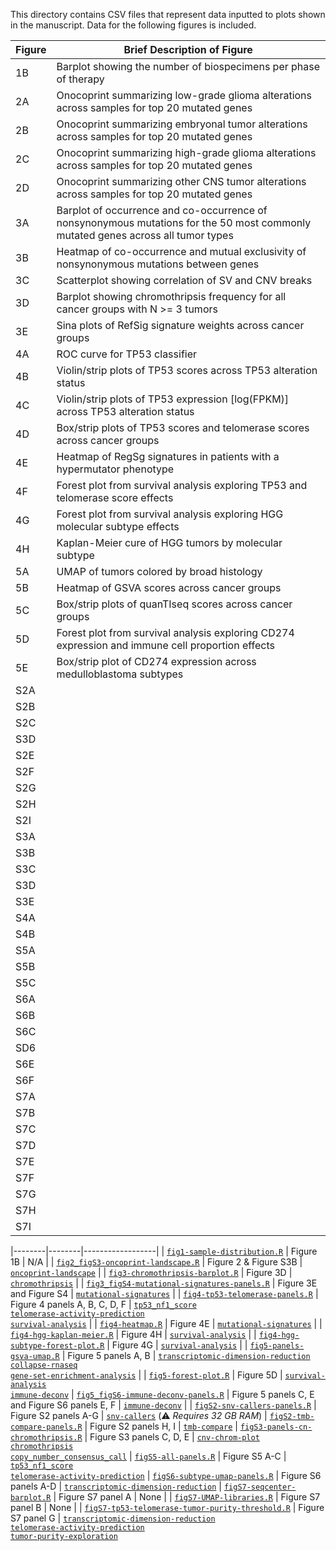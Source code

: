 This directory contains CSV files that represent data inputted to plots shown in the manuscript.
Data for the following figures is included.

| Figure | Brief Description of Figure |
|--------|-------------|
|   1B     |    Barplot showing the number of biospecimens per phase of therapy       |
|   2A     |    Onocoprint summarizing low-grade glioma alterations across samples for top 20 mutated genes          |
|   2B     |    Onocoprint summarizing embryonal tumor alterations across samples for top 20 mutated genes         |
|   2C     |    Onocoprint summarizing high-grade glioma alterations across samples for top 20 mutated genes         |
|   2D     |    Onocoprint summarizing other CNS tumor alterations across samples for top 20 mutated genes         |
|   3A     |    Barplot of occurrence and co-occurrence of nonsynonymous mutations for the 50 most commonly mutated genes across all tumor types         |
|   3B     |  Heatmap of co-occurrence and mutual exclusivity of nonsynonymous mutations between genes           |
|   3C     |  Scatterplot showing correlation of SV and CNV breaks            |
|   3D     |  Barplot showing chromothripsis frequency for all cancer groups with N >= 3 tumors           |
|   3E     |  Sina plots of RefSig signature weights across cancer groups         |
|   4A     |  ROC curve for TP53 classifier         |
|   4B     |  Violin/strip plots of TP53 scores across TP53 alteration status           |
|   4C     |   Violin/strip plots of TP53 expression [log(FPKM)] across TP53 alteration status            |
|   4D     |  Box/strip plots of TP53 scores and telomerase scores across cancer groups          |
|   4E    |    Heatmap of RegSg signatures in patients with a hypermutator phenotype       |
|   4F     |  Forest plot from survival analysis exploring TP53 and telomerase score effects          |
|   4G     |  Forest plot from survival analysis exploring HGG molecular subtype effects          |
|   4H     |  Kaplan-Meier cure of HGG tumors by molecular subtype           |
|   5A     |  UMAP of tumors colored by broad histology           |
|   5B     |  Heatmap of GSVA scores across cancer groups           |
|   5C     |  Box/strip plots of quanTIseq scores across cancer groups           |
|   5D     |  Forest plot from survival analysis exploring CD274 expression and immune cell proportion effects           |
|   5E     |  Box/strip plot of CD274 expression across medulloblastoma subtypes          |
|   S2A     |             |
|   S2B     |             |
|   S2C     |             |
|   S3D     |             |
|   S2E     |             |
|   S2F     |             |
|   S2G     |             |
|   S2H     |             |
|   S2I     |             |
|   S3A     |             |
|   S3B     |             |
|   S3C     |             |
|   S3D     |             |
|   S3E     |             |
|   S4A     |             |
|   S4B     |             |
|   S5A     |             |
|   S5B     |             |
|   S5C     |             |
|   S6A     |             |
|   S6B     |             |
|   S6C     |             |
|   SD6     |             |
|   S6E     |             |
|   S6F     |             |
|   S7A     |             |
|   S7B     |             |
|   S7C     |             |
|   S7D     |             |
|   S7E     |             |
|   S7F     |             |
|   S7G     |             |
|   S7H     |             |
|   S7I     |             |






|--------|--------|------------------|
| [`fig1-sample-distribution.R`](fig1-sample-distribution.R) | Figure 1B | N/A |
| [`fig2_figS3-oncoprint-landscape.R`](fig2-oncoprint-landscape.R) | Figure 2 & Figure S3B | [`oncoprint-landscape`](https://github.com/AlexsLemonade/OpenPBTA-analysis/tree/master/analyses/oncoprint-landscape) |
| [`fig3-chromothripsis-barplot.R`](fig3-chromothripsis-barplot.R) | Figure 3D | [`chromothripsis`](https://github.com/AlexsLemonade/OpenPBTA-analysis/tree/master/analyses/chromothripsis) |
| [`fig3_figS4-mutational-signatures-panels.R`](fig3_figS4-mutational-signatures-panels.R) | Figure 3E and Figure S4 | [`mutational-signatures`](https://github.com/AlexsLemonade/OpenPBTA-analysis/tree/master/analyses/mutational-signatures) |
| [`fig4-tp53-telomerase-panels.R`](fig4-tp53-telomerase-panels.R) | Figure 4 panels A, B, C, D, F | [`tp53_nf1_score`](https://github.com/AlexsLemonade/OpenPBTA-analysis/tree/master/analyses/tp53_nf1_score) <br> [`telomerase-activity-prediction`](https://github.com/AlexsLemonade/OpenPBTA-analysis/tree/master/analyses/telomerase-activity-prediction/) <br> [`survival-analysis`](https://github.com/AlexsLemonade/OpenPBTA-analysis/tree/master/analyses/survival-analysis)  |
| [`fig4-heatmap.R`](fig4-heatmap.R) | Figure 4E | [`mutational-signatures`](https://github.com/AlexsLemonade/OpenPBTA-analysis/tree/master/analyses/mutational-signatures)  |
| [`fig4-hgg-kaplan-meier.R`](fig4-hgg-kaplan-meier.R) | Figure 4H | [`survival-analysis`](https://github.com/AlexsLemonade/OpenPBTA-analysis/tree/master/analyses/survival-analysis)  |
| [`fig4-hgg-subtype-forest-plot.R`](fig4-hgg-subtype-forest-plot.R) | Figure 4G | [`survival-analysis`](https://github.com/AlexsLemonade/OpenPBTA-analysis/tree/master/analyses/survival-analysis)  |
| [`fig5-panels-gsva-umap.R`](fig5-panels-gsva-umap.R) | Figure 5 panels A, B | [`transcriptomic-dimension-reduction`](https://github.com/AlexsLemonade/OpenPBTA-analysis/tree/master/analyses/transcriptomic-dimension-reduction) <br> [`collapse-rnaseq`](https://github.com/AlexsLemonade/OpenPBTA-analysis/tree/master/analyses/collapse-rnaseq) <br> [`gene-set-enrichment-analysis`](https://github.com/AlexsLemonade/OpenPBTA-analysis/tree/master/analyses/gene-set-enrichment-analysis) |
| [`fig5-forest-plot.R`](fig5-forest-plot.R) | Figure 5D | [`survival-analysis`](https://github.com/AlexsLemonade/OpenPBTA-analysis/tree/master/analyses/survival-analysis) <br> [`immune-deconv`](https://github.com/AlexsLemonade/OpenPBTA-analysis/tree/master/analyses/immune-deconv)
| [`fig5_figS6-immune-deconv-panels.R`](fig5_figS6-immune-deconv-panels.R) |  Figure 5 panels C, E and Figure S6 panels E, F | [`immune-deconv`](https://github.com/AlexsLemonade/OpenPBTA-analysis/tree/master/analyses/immune-deconv)  |
| [`figS2-snv-callers-panels.R`](figS2-snv-callers-panels.R) | Figure S2 panels A-G | [`snv-callers`](https://github.com/AlexsLemonade/OpenPBTA-analysis/tree/master/analyses/snv-callers) (:warning: _Requires 32 GB RAM_)
| [`figS2-tmb-compare-panels.R`](figS2-tmb-compare-panels.R) | Figure S2 panels H, I | [`tmb-compare`](https://github.com/AlexsLemonade/OpenPBTA-analysis/tree/master/analyses/tmb-compare)
| [`figS3-panels-cn-chromothripsis.R`](figS3-panels-cn-chromothripsis.R) | Figure S3 panels C, D, E | [`cnv-chrom-plot`](https://github.com/AlexsLemonade/OpenPBTA-analysis/tree/master/analyses/cnv-chrom-plot) <br> [`chromothripsis`](https://github.com/AlexsLemonade/OpenPBTA-analysis/tree/master/analyses/chromothripsis) <br> [`copy_number_consensus_call`](https://github.com/AlexsLemonade/OpenPBTA-analysis/tree/master/analyses/copy_number_consensus_call)
| [`figS5-all-panels.R`](figS5-all-panels.R) | Figure S5 A-C | [`tp53_nf1_score`](https://github.com/AlexsLemonade/OpenPBTA-analysis/tree/master/analyses/tp53_nf1_score) <br> [`telomerase-activity-prediction`](https://github.com/AlexsLemonade/OpenPBTA-analysis/tree/master/analyses/telomerase-activity-prediction/)
| [`figS6-subtype-umap-panels.R`](figS6-subtype-umap-panels.R) | Figure S6 panels A-D | [`transcriptomic-dimension-reduction`](https://github.com/AlexsLemonade/OpenPBTA-analysis/tree/master/analyses/transcriptomic-dimension-reduction)
| [`figS7-seqcenter-barplot.R`](figS7-seqcenter-barplot.R) | Figure S7 panel A | None |
| [`figS7-UMAP-libraries.R`](figS7-UMAP-libraries.R) | Figure S7 panel B | None |
| [`figS7-tp53-telomerase-tumor-purity-threshold.R`](figS7-tp53-telomerase-tumor-purity-threshold.R) | Figure S7 panel G | [`transcriptomic-dimension-reduction`](https://github.com/AlexsLemonade/OpenPBTA-analysis/tree/master/analyses/transcriptomic-dimension-reduction) <br> [`telomerase-activity-prediction`](https://github.com/AlexsLemonade/OpenPBTA-analysis/tree/master/analyses/telomerase-activity-prediction/) <br> [`tumor-purity-exploration`](https://github.com/AlexsLemonade/OpenPBTA-analysis/tree/master/analyses/tumor-purity-exploration/)
